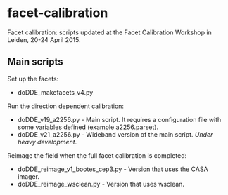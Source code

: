 # facet-calibration
Facet calibration: scripts updated at the Facet Calibration Workshop in Leiden, 20-24 April 2015.

## Main scripts

Set up the facets:
* doDDE_makefacets_v4.py

Run the direction dependent calibration:
* doDDE_v19_a2256.py - Main script. It requires a configuration file with some variables defined (example a2256.parset).
* doDDE_v21_a2256.py - Wideband version of the main script. *Under heavy development*.

Reimage the field when the full facet calibration is completed:
* doDDE_reimage_v1_bootes_cep3.py - Version that uses the CASA imager.
* doDDE_reimage_wsclean.py - Version that uses wsclean.
